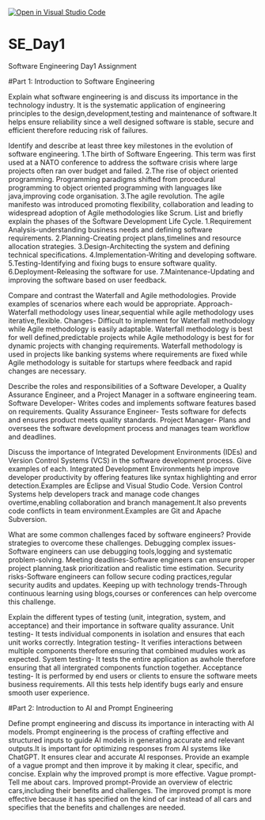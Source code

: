 [![Open in Visual Studio Code](https://classroom.github.com/assets/open-in-vscode-2e0aaae1b6195c2367325f4f02e2d04e9abb55f0b24a779b69b11b9e10269abc.svg)](https://classroom.github.com/online_ide?assignment_repo_id=18389514&assignment_repo_type=AssignmentRepo)
# SE_Day1
Software Engineering Day1 Assignment

#Part 1: Introduction to Software Engineering

Explain what software engineering is and discuss its importance in the technology industry.
It is the systematic application of engineering principles to the design,development,testing and maintenance of software.It helps ensure reliability since a well designed software is stable, secure and efficient therefore reducing risk of failures.

Identify and describe at least three key milestones in the evolution of software engineering.
1.The birth of Software Engeering. This term was first used at a NATO conference to address the software crisis where large projects often ran over budget and failed.
2.The rise of object oriented programming. Programming paradigms shifted from procedural programming to object oriented programming with languages like java,improving code organisation.
3.The agile revolution. The agile manifesto was introduced promoting flexibility, collaboration and leading to widespread adoption of Agile methodologies like Scrum.
List and briefly explain the phases of the Software Development Life Cycle.
1.Requirement Analysis-understanding business needs and defining software requirements.
2.Planning-Creating project plans,timelines and resource allocation strategies.
3.Design-Architecting the system and defining technical specifications.
4.Implementation-Writing and developing software.
5.Testing-Identifying and fixing bugs to ensure software quality.
6.Deployment-Releasing the software for use.
7.Maintenance-Updating and improving the software based on user feedback.


Compare and contrast the Waterfall and Agile methodologies. Provide examples of scenarios where each would be appropriate.
Approach- Waterfall methodology uses linear,sequential while agile methodology uses iterative,flexible.
Changes- Difficult to implement for Waterfall methodology while Agile methodology is easily adaptable.
Waterfall methodology is best for well defined,predictable projects while Agile methodology is best for for dynamic projects with changing requirements.
Waterfall methodology is used in projects like banking systems where requirements are fixed while Agile methodology is suitable for startups where feedback and rapid changes are necessary.


Describe the roles and responsibilities of a Software Developer, a Quality Assurance Engineer, and a Project Manager in a software engineering team.
Software Developer- Writes codes and implements software features based on requirements.
Quality Assurance Engineer- Tests software for defects and ensures product meets quality standards.
Project Manager- Plans and oversees the software development process and manages team workflow and deadlines.

Discuss the importance of Integrated Development Environments (IDEs) and Version Control Systems (VCS) in the software development process. Give examples of each.
Integrated Development Environments help improve developer productivity by offering features like syntax highlighting and error detection.Examples are Eclipse and Visual Studio Code.
Version Control Systems help developers track and manage code changes overtime,enabling collaboration and branch management.It also prevents code conflicts in team environment.Examples are Git and Apache Subversion.

What are some common challenges faced by software engineers? Provide strategies to overcome these challenges.
Debugging complex issues-Software engineers can use debugging tools,logging and systematic problem-solving.
Meeting deadlines-Software engineers can ensure proper project planning,task prioritization and realistic time estimation.
Security risks-Software engineers can follow secure coding practices,regular security audits and updates.
Keeping up with technology trends-Through continuous learning using blogs,courses or conferences can help overcome this challenge.

Explain the different types of testing (unit, integration, system, and acceptance) and their importance in software quality assurance.
Unit testing- It tests individual components in isolation and ensures that each unit works correctly.
Integration testing- It verifies interactions between multiple components therefore ensuring that combined mudules work as expected.
System testing- It tests the entire application as awhole therefore ensuring that all intergrated components function together.
Acceptance testing- It is performed by end users or clients to ensure the software meets business requirements.
All this tests help identify bugs early and ensure smooth user experience.

#Part 2: Introduction to AI and Prompt Engineering


Define prompt engineering and discuss its importance in interacting with AI models.
Prompt engineering is the process of crafting effective and structured inputs to guide AI models in generating accurate and relevant outputs.It is important for optimizing responses from AI systems like ChatGPT.
It ensures clear and accurate AI responses.
Provide an example of a vague prompt and then improve it by making it clear, specific, and concise. Explain why the improved prompt is more effective.
Vague prompt-Tell me about cars.
Improved prompt-Provide an overview of electric cars,including their benefits and challenges.
The improved prompt is more effective because it has specified on the kind of car instead of all cars and specifies that the benefits and challenges are needed.
